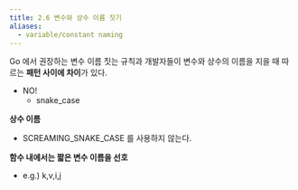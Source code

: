 ```yaml
---
title: 2.6 변수와 상수 이름 짓기
aliases:
  - variable/constant naming
---
```


Go 에서 권장하는 변수 이름 짓는 규칙과 개발자들이 변수와 상수의 이름을 지을 때 따르는 **패턴 사이에 차이**가 있다.

- NO! 
    - snake_case

**상수 이름**

- SCREAMING_SNAKE_CASE 를 사용하지 않는다.


**함수 내에서는 짧은 변수 이름을 선호**

- e.g.) k,v,i,j

